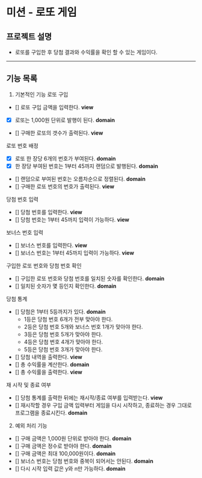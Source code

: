 # 미션 - 로또 게임
 ## 프로젝트 설명
 - 로또를 구입한 후 당첨 결과와 수익률을 확인 할 수 있는 게임이다.
 ---
## 기능 목록
 1) 기본적인 기능
로또 구입
- [] 로또 구입 금액을 입력한다. **view**
- [x] 로또는 1,000원 단위로 발행이 된다. **domain**
- [] 구매한 로또의 갯수가 출력된다. **view**

로또 번호 배정
- [x] 로또 한 장당 6개의 번호가 부여된다. **domain**
- [x] 한 장당 부여된 번호는 1부터 45까지 랜덤으로 발행된다. **domain**
- [] 랜덤으로 부여된 번호는 오름차순으로 정렬된다. **domain**
- [] 구매한 로또 번호의 번호가 출력된다. **view**

당첨 번호 입력
- [] 당첨 번호를 입력한다. **view**
- [] 당첨 번호는 1부터 45까지 입력이 가능하다. **view**

보너스 번호 입력
- [] 보너스 번호를 입력한다. **view**
- [] 보너스 번호는 1부터 45까지 입력이 가능하다. **view**

구입한 로또 번호와 당첨 번호 확인
- [] 구입한 로또 번호와 당첨 번호를 일치된 숫자를 확인한다. **domain**
- [] 일치된 숫자가 몇 등인지 확인한다. **domain**

당첨 통계
- [] 당첨은 1부터 5등까지가 있다. **domain**
    - 1등은 당첨 번호 6개가 전부 맞아야 한다.
    - 2등은 당첨 번호 5개와 보너스 번호 1개가 맞아야 한다.
    - 3등은 당첨 번호 5개가 맞아야 한다.
    - 4등은 당첨 번호 4개가 맞아야 한다.
    - 5등은 당첨 번호 3개가 맞아야 한다.
- [] 당첨 내역을 출력한다. **view**
- [] 총 수익률을 계산한다. **domain**
- [] 총 수익률을 출력한다. **view**

재 시작 및 종료 여부
- [] 당첨 통계를 출력한 뒤에는 재시작/종료 여부를 입력받는다. **view**
- [] 재시작할 경우 구입 금액 입력부터 게임을 다시 시작하고, 종료하는 경우 그대로 프로그램을 종료시킨다. **domain**
 
2) 예외 처리 기능
- [] 구매 금액은 1,000원 단위로 받아야 한다. **domain**
- [] 구매 금액은 정수로 받아야 한다. **domain**
- [] 구매 금액은 최대 100,000원이다. **domain**
- [] 보너스 번호는 당첨 번호와 중복이 되어서는 안된다. **domain**
- [] 다시 시작 입력 값은 y와 n만 가능하다. **domain**

 